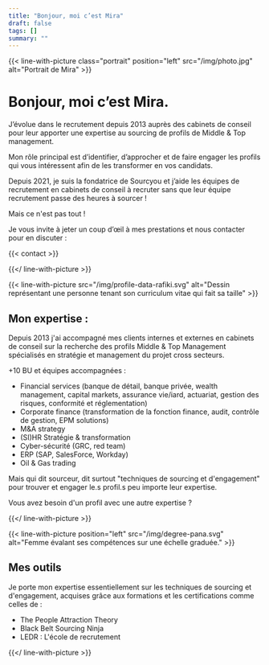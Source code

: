 ```yaml
---
title: "Bonjour, moi c’est Mira"
draft: false
tags: []
summary: ""
---
```



{{< line-with-picture class="portrait" position="left" src="/img/photo.jpg" alt="Portrait de Mira" >}}

# Bonjour, moi c’est Mira.

J’évolue dans le recrutement depuis 2013 auprès des cabinets de conseil pour leur apporter une expertise au sourcing de profils de Middle & Top management.

Mon rôle principal est d’identifier, d’approcher et de faire engager les profils qui vous intéressent afin de les transformer en vos candidats.

Depuis 2021, je suis la fondatrice de Sourcyou et j’aide les équipes de recrutement en cabinets de conseil à recruter sans que leur équipe recrutement passe des heures à sourcer ! 

Mais ce n'est pas tout !

Je vous invite à jeter un coup d’œil à mes prestations et nous contacter pour en discuter :

{{< contact >}}

{{</ line-with-picture >}}


{{< line-with-picture src="/img/profile-data-rafiki.svg" alt="Dessin représentant une personne tenant son curriculum vitae qui fait sa taille" >}}

## Mon expertise :

Depuis 2013 j'ai accompagné mes clients internes et externes en cabinets de conseil sur la recherche des profils Middle & Top Management spécialisés en stratégie et management du projet cross secteurs.

+10 BU et équipes accompagnées : 

- Financial services (banque de détail, banque privée, wealth management, capital markets, assurance vie/iard, actuariat, gestion des risques, conformité et réglementation)
- Corporate finance (transformation de la fonction finance, audit, contrôle de gestion, EPM solutions)
- M&A strategy 
- (SI)HR Stratégie & transformation
- Cyber-sécurité (GRC, red team)
- ERP (SAP, SalesForce, Workday)
- Oil & Gas trading

Mais qui dit sourceur, dit surtout "techniques de sourcing et d'engagement" pour trouver et engager le.s profil.s peu importe leur expertise.

Vous avez besoin d'un profil avec une autre expertise ?

{{</ line-with-picture >}}

{{< line-with-picture position="left" src="/img/degree-pana.svg" alt="Femme évalant ses compétences sur une échelle graduée." >}}


## Mes outils

Je porte mon expertise essentiellement sur les techniques de sourcing et d'engagement, acquises grâce aux formations et les certifications comme celles de :
- The People Attraction Theory
- Black Belt Sourcing Ninja
- LEDR : L'école de recrutement


{{</ line-with-picture >}}
